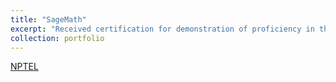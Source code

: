 ```yaml
---
title: "SageMath"
excerpt: "Received certification for demonstration of proficiency in the language."
collection: portfolio
---
```

[NPTEL](https://1drv.ms/i/s!AllCcwLfbSCpiGJQVuyhNfyHErRU?e=gChWuj)